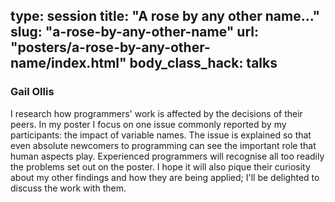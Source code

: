 type: session
title: "A rose by any other name..."
slug: "a-rose-by-any-other-name"
url: "posters/a-rose-by-any-other-name/index.html"
body_class_hack: talks
---

### Gail Ollis

I research how programmers' work is affected by the decisions of their peers. In my poster I focus on one issue commonly reported by my participants: the impact of variable names. The issue is explained so that even absolute newcomers to programming can see the important role that human aspects play. Experienced programmers will recognise all too readily the problems set out on the poster. I hope it will also pique their curiosity about my other findings and how they are being applied; I'll be delighted to discuss the work with them.